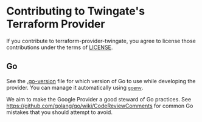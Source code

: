 # Contributing to Twingate's Terraform Provider

If you contribute to terraform-provider-twingate, you agree to license those contributions under the terms of [LICENSE](https://github.com/Twingate/terraform-provider-twingate/blob/master/.github/LICENSE.md).

## Go

See the [.go-version](https://github.com/Twingate/terraform-provider-twingate/blob/master/.go-version) file for which version of Go to use while developing the provider. You can manage it automatically using [`goenv`](https://github.com/syndbg/goenv).

We aim to make the Google Provider a good steward of Go practices. See https://github.com/golang/go/wiki/CodeReviewComments for common Go mistakes that you should attempt to avoid.




